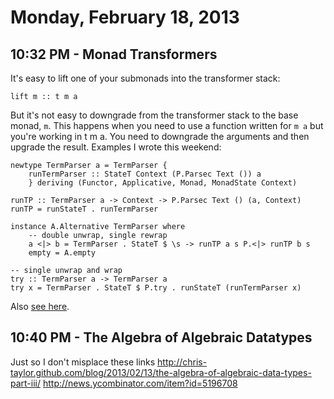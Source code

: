 # Monday, February 18, 2013

## 10:32 PM - Monad Transformers

It's easy to lift one of your submonads into the transformer stack:

    lift m :: t m a

But it's not easy to downgrade from the transformer stack to the base monad,
`m`. This happens when you need to use a function written for `m a` but you're
working in t m a. You need to downgrade the arguments and then upgrade the
result. Examples I wrote this weekend:

    newtype TermParser a = TermParser {
        runTermParser :: StateT Context (P.Parsec Text ()) a
        } deriving (Functor, Applicative, Monad, MonadState Context)
    
    runTP :: TermParser a -> Context -> P.Parsec Text () (a, Context)
    runTP = runStateT . runTermParser
    
    instance A.Alternative TermParser where
        -- double unwrap, single rewrap
        a <|> b = TermParser . StateT $ \s -> runTP a s P.<|> runTP b s
        empty = A.empty 

    -- single unwrap and wrap
    try :: TermParser a -> TermParser a
    try x = TermParser . StateT $ P.try . runStateT (runTermParser x)

Also [see here](http://ro-che.info/articles/2012-01-02-composing-monads.html).

## 10:40 PM - The Algebra of Algebraic Datatypes

Just so I don't misplace these links
http://chris-taylor.github.com/blog/2013/02/13/the-algebra-of-algebraic-data-types-part-iii/
http://news.ycombinator.com/item?id=5196708
